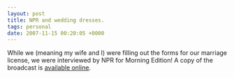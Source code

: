 ```yaml
---
layout: post
title: NPR and wedding dresses.
tags: personal
date: 2007-11-15 00:20:05 +0000
---
```


While we (meaning my wife and I) were filling out the forms for our marriage license, we were interviewed by NPR for Morning Edition!  A copy of the broadcast is <a href="http://www.npr.org/templates/story/story.php?storyId=11007440&sc=emaf">available online</a>.

